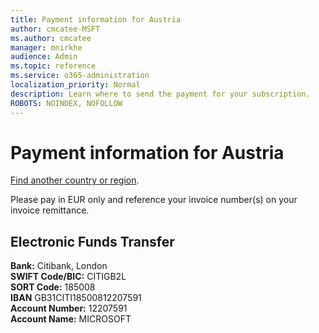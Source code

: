 ```yaml
---
title: Payment information for Austria
author: cmcatee-MSFT
ms.author: cmcatee
manager: mnirkhe
audience: Admin
ms.topic: reference
ms.service: o365-administration
localization_priority: Normal
description: Learn where to send the payment for your subscription.
ROBOTS: NOINDEX, NOFOLLOW
---                                
```


# Payment information for Austria

[Find another country or region](../pay-for-your-subscription.md).

Please pay in EUR only and reference your invoice number(s) on your invoice remittance.

## Electronic Funds Transfer

**Bank:** Citibank, London  
**SWIFT Code/BIC:** CITIGB2L  
**SORT Code:** 185008  
**IBAN** GB31CITI18500812207591  
**Account Number:** 12207591  
**Account Name:** MICROSOFT  